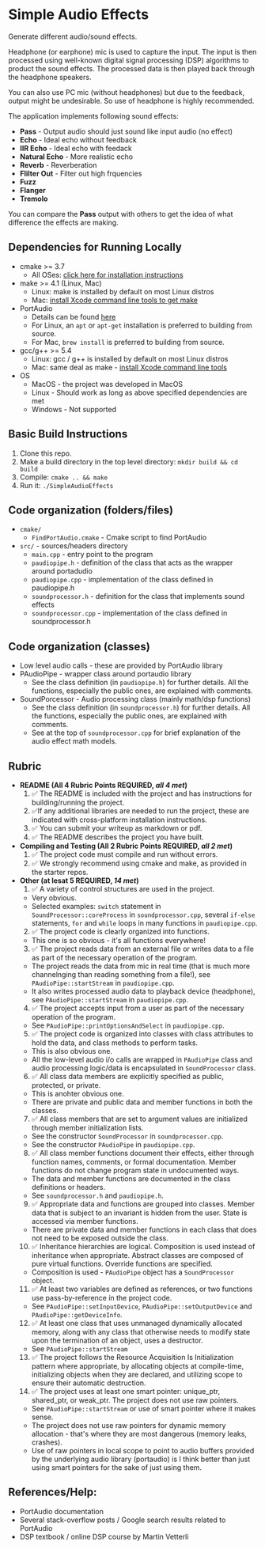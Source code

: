 # Simple Audio Effects

Generate different audio/sound effects.

Headphone (or earphone) mic is used to capture the input. The input is then processed using well-known digital
signal processing (DSP) algorithms to product the sound effects. The processed data is then played back through
the headphone speakers.

You can also use PC mic (without headphones) but due to the feedback, output might be undesirable. So use of
headphone is highly recommended.

The application implements following sound effects:
* **Pass** - Output audio should just sound like input audio (no effect)
* **Echo** - Ideal echo without feedback
* **IIR Echo** - Ideal echo with feedack
* **Natural Echo** - More realistic echo
* **Reverb** - Reverberation
* **Flilter Out** - Filter out high frquencies
* **Fuzz**
* **Flanger**
* **Tremolo**

You can compare the **Pass** output with others to get the idea of what difference the effects are making.


## Dependencies for Running Locally
* cmake >= 3.7
  * All OSes: [click here for installation instructions](https://cmake.org/install/)
* make >= 4.1 (Linux, Mac)
  * Linux: make is installed by default on most Linux distros
  * Mac: [install Xcode command line tools to get make](https://developer.apple.com/xcode/features/)
* PortAudio
  * Details can be found [here](https://wiki.libsdl.org/Installation)
  * For Linux, an `apt` or `apt-get` installation is preferred to building from source.
  * For Mac, `brew install` is preferred to building from source.
* gcc/g++ >= 5.4
  * Linux: gcc / g++ is installed by default on most Linux distros
  * Mac: same deal as make - [install Xcode command line tools](https://developer.apple.com/xcode/features/)
* OS
  * MacOS - the project was developed in MacOS
  * Linux - Should work as long as above specified dependencies are met
  * Windows - Not supported

## Basic Build Instructions
1. Clone this repo.
2. Make a build directory in the top level directory: `mkdir build && cd build`
3. Compile: `cmake .. && make`
4. Run it: `./SimpleAudioEffects`

## Code organization (folders/files)
* `cmake/`
  * `FindPortAudio.cmake` - Cmake script to find PortAudio
* `src/` - sources/headers directory
  * `main.cpp` - entry point to the program
  * `paudiopipe.h` - definition of the class that acts as the wrapper around portadudio
  * `paudiopipe.cpp` - implementation of the class defined in paudiopipe.h
  * `soundprocessor.h` - definition for the class that implements sound effects
  * `soundprocessor.cpp` - implementation of the class defined in soundprocessor.h

## Code organization (classes)
* Low level audio calls - these are provided by PortAudio library
* PAudioPipe - wrapper class around portaudio library
  * See the class definition (in `paudiopipe.h`) for further details. All the functions,
     especially the public ones, are explained with comments.
* SoundPorcessor - Audio processing class (mainly math/dsp functions)
  * See the class definition (in `soundprocessor.h`) for further details. All the functions,
     especially the public ones, are explained with comments.
  * See at the top of `soundprocessor.cpp` for brief explanation of the audio effect math models.

## Rubric
* **README (All 4 Rubric Points REQUIRED, ***all 4 met***)**
  1. :white_check_mark: The README is included with the project and has instructions for building/running the project.
  2. :white_check_mark:If any additional libraries are needed to run the project, these are indicated with cross-platform installation instructions.
  3. :white_check_mark: You can submit your writeup as markdown or pdf.
  4. :white_check_mark: The README describes the project you have built.
* **Compiling and Testing (All 2 Rubric Points REQUIRED, ***all 2 met***)**
  1. :white_check_mark: The project code must compile and run without errors.
  2. :white_check_mark: We strongly recommend using cmake and make, as provided in the starter repos.
* **Other (at lesat 5 REQUIRED, ***14 met***)**
  1. :white_check_mark: A variety of control structures are used in the project.
    * Very obvious.
    * Selected examples: `switch` statement in `SoundProcessor::coreProcess` in `soundprocessor.cpp`, several `if-else` statements, `for` and `while` loops in many functions in `paudiopipe.cpp`.
  2. :white_check_mark: The project code is clearly organized into functions.
    * This one is so obvious - it's all functions everywhere!
  3. :white_check_mark: The project reads data from an external file or writes data to a file as part of the necessary operation of the program.
    * The project reads the data from mic in real time (that is much more channelnging than reading something from a file!), see `PAudioPipe::startStream` in `paudiopipe.cpp`.
    * It also writes processed audio data to playback device (headphone), see `PAudioPipe::startStream` in `paudiopipe.cpp`.
  4. :white_check_mark: The project accepts input from a user as part of the necessary operation of the program.
    * See `PAudioPipe::printOptionsAndSelect` in `paudiopipe.cpp`.
  5. :white_check_mark: The project code is organized into classes with class attributes to hold the data, and class methods to perform tasks.
    * This is also obvious one.
    * All the low-level audio i/o calls are wrapped in `PAudioPipe` class and audio processing logic/data is encapsulated in `SoundProcessor` class.
  6. :white_check_mark: All class data members are explicitly specified as public, protected, or private.
    * This is anohter obvious one.
    * There are private and public data and member functions in both the classes.
  7. :white_check_mark: All class members that are set to argument values are initialized through member initialization lists.
    * See the constructor `SoundProcessor` in `soundprocessor.cpp`.
    * See the constructor `PAudioPipe` in `paudiopipe.cpp`.
  8. :white_check_mark: All class member functions document their effects, either through function names, comments, or formal documentation. Member functions do not change program state in undocumented ways.
    * The data and member functions are documented in the class definitions or headers.
    * See `soundprocessor.h` and `paudiopipe.h`.
  9. :white_check_mark: Appropriate data and functions are grouped into classes. Member data that is subject to an invariant is hidden from the user. State is accessed via member functions.
    * There are private data and member functions in each class that does not need to be exposed outside the class.
  10. :white_check_mark: Inheritance hierarchies are logical. Composition is used instead of inheritance when appropriate. Abstract classes are composed of pure virtual functions. Override functions are specified.
    * Composition is used - `PAudioPipe` object has a `SoundProcessor` object.
  11. :white_check_mark: At least two variables are defined as references, or two functions use pass-by-reference in the project code.
    * See `PAudioPipe::setInputDevice`, `PAudioPipe::setOutputDevice` and `PAudioPipe::getDeviceInfo`.
  12. :white_check_mark: At least one class that uses unmanaged dynamically allocated memory, along with any class that otherwise needs to modify state upon the termination of an object, uses a destructor.
    * See `PAudioPipe::startStream`
  13. :white_check_mark: The project follows the Resource Acquisition Is Initialization pattern where appropriate, by allocating objects at compile-time, initializing objects when they are declared, and utilizing scope to ensure their automatic destruction.
  14. :white_check_mark: The project uses at least one smart pointer: unique_ptr, shared_ptr, or weak_ptr. The project does not use raw pointers.
    * See `PAudioPipe::startStream` or use of smart pointer where it makes sense.
    * The project does not use raw pointers for dynamic memory allocation - that's where they are most dangerous (memory leaks, crashes).
    * Use of raw pointers in local scope to point to audio buffers provided by the underlying audio library (portaudio) is I think better than just using smart pointers for the sake of just using them.

## References/Help:
  * PortAudio documentation
  * Several stack-overflow posts / Google search results related to PortAudio
  * DSP textbook / online DSP course by Martin Vetterli
